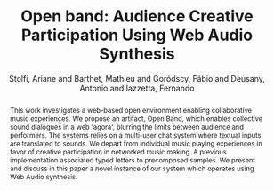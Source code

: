 --- 
title: "Open band: Audience Creative Participation Using Web Audio Synthesis" 
abstract: "This work investigates a web-based open environment enabling collaborative music experiences. We propose an artifact, Open Band, which enables collective sound dialogues in a web 'agora', blurring the limits between audience and performers. The systems relies on a multi-user chat system where textual inputs are translated to sounds. We depart from individual music playing experiences in favor of creative participation in networked music making. A previous implementation associated typed letters to precomposed samples. We present and discuss in this paper a novel instance of our system which operates using Web Audio synthesis." 
address: "London" 
author: "Stolfi, Ariane and Barthet, Mathieu and Goródscy, Fábio and Deusany, Antonio and Iazzetta, Fernando"
webAuthor: "Ariane Stolfi, Mathieu Barthet, Fábio Goródscy, Antonio Deusany, Fernando Iazzetta" 
booktitle: "Proceedings of the International Web Audio Conference" 
editor: "Thalmann, Florian and Ewert, Sebastian" 
month: "Proceedings of the International Web Audio Conference"
pages: "" 
publisher: "Queen Mary University of London" 
series: "WAC '17"
track: "Paper"  
year: "2017" 
id: "2017_11" 
tags: year2017
media: undefined 
pdflink: undefined
ISSN: 2663-5844
---